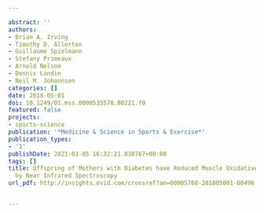 ---
abstract: ''
authors:
- Brian A. Irving
- Timothy D. Allerton
- Guillaume Spielmann
- Stefany Primeaux
- Arnold Nelson
- Dennis Landin
- Neil M. Johannsen
categories: []
date: 2018-05-01
doi: 10.1249/01.mss.0000535578.80221.f0
featured: false
projects:
- sports-science
publication: '*Medicine & Science in Sports & Exercise*'
publication_types:
- '1'
publishDate: 2021-03-05 16:32:21.038767+00:00
tags: []
title: Offspring of Mothers with Diabetes have Reduced Muscle Oxidative Capacity Measured
  by Near Infrared Spectroscopy
url_pdf: http://insights.ovid.com/crossref?an=00005768-201805001-00496 https://journals.lww.com/00005768-201805001-00496

---
